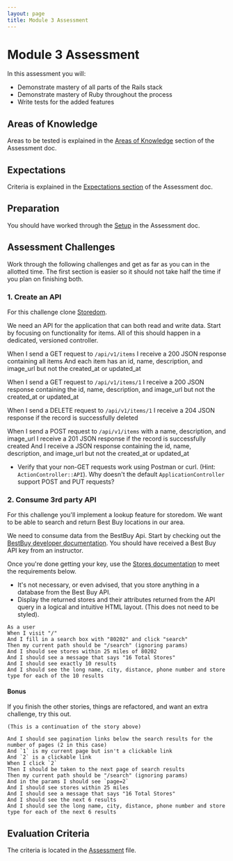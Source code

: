 ```yaml
---
layout: page
title: Module 3 Assessment
---
```


# Module 3 Assessment

In this assessment you will:

* Demonstrate mastery of all parts of the Rails stack
* Demonstrate mastery of Ruby throughout the process
* Write tests for the added features

## Areas of Knowledge

Areas to be tested is explained in the [Areas of Knowledge](https://github.com/turingschool/lesson_plans/blob/master/ruby_03-professional_rails_applications/assessment.md#areas-of-knowledge) section of the Assessment doc.

## Expectations

Criteria is explained in the [Expectations section](http://backend.turing.io/module3/lessons/assessment#expectations) of the Assessment doc.

## Preparation

You should have worked through the [Setup](http://backend.turing.io/module3/lessons/assessment#setup) in the Assessment doc.

## Assessment Challenges

Work through the following challenges and get as far as you can in the allotted time. The first section is easier so it should not take half the time if you plan on finishing both.

### 1. Create an API

For this challenge clone [Storedom](https://github.com/turingschool-examples/storedom).

We need an API for the application that can both read and write data. Start by focusing on functionality for items. All of this should happen in a dedicated, versioned controller.

When I send a GET request to `/api/v1/items`
I receive a 200 JSON response containing all items
And each item has an id, name, description, and image_url but not the created_at or updated_at

When I send a GET request to `/api/v1/items/1`
I receive a 200 JSON response containing the id, name, description, and image_url but not the created_at or updated_at

When I send a DELETE request to `/api/v1/items/1`
I receive a 204 JSON response if the record is successfully deleted

When I send a POST request to `/api/v1/items` with a name, description, and image_url
I receive a 201 JSON  response if the record is successfully created
And I receive a JSON response containing the id, name, description, and image_url but not the created_at or updated_at

* Verify that your non-GET requests work using Postman or curl. (Hint: `ActionController::API`). Why doesn't the default `ApplicationController` support POST and PUT requests?

### 2. Consume 3rd party API

For this challenge you'll implement a lookup feature for storedom. We want to be able to search and return Best Buy locations in our area.

We need to consume data from the BestBuy Api. Start by checking out the [BestBuy developer documentation](https://developer.bestbuy.com/). You should have received a Best Buy API key from an instructor.

Once you're done getting your key, use the [Stores documentation](http://bestbuyapis.github.io/api-documentation/#stores-api) to meet the requirements below.

* It's not necessary, or even advised, that you store anything in a database from the Best Buy API.
* Display the returned stores and their attributes returned from the API query in a logical and intuitive HTML layout. (This does not need to be styled).

```
As a user
When I visit "/"
And I fill in a search box with "80202" and click "search"
Then my current path should be "/search" (ignoring params)
And I should see stores within 25 miles of 80202
And I should see a message that says "16 Total Stores"
And I should see exactly 10 results
And I should see the long name, city, distance, phone number and store type for each of the 10 results
```

#### Bonus

If you finish the other stories, things are refactored, and want an extra challenge, try this out.

```
(This is a continuation of the story above)

And I should see pagination links below the search results for the number of pages (2 in this case)
And `1` is my current page but isn't a clickable link
And `2` is a clickable link
When I click `2`
Then I should be taken to the next page of search results
Then my current path should be "/search" (ignoring params)
And in the params I should see `page=2`
And I should see stores within 25 miles
And I should see a message that says "16 Total Stores"
And I should see the next 6 results
And I should see the long name, city, distance, phone number and store type for each of the next 6 results
```

## Evaluation Criteria

The criteria is located in the [Assessment](http://backend.turing.io/module3/lessons/assessment) file.

